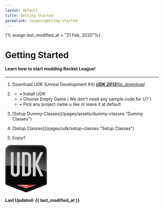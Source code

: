 ```yaml
---
layout: default
title: Getting Started
permalink: /pages/getting-started
---
```

{% assign last_modified_at = "21 Feb, 2020"%}
# Getting Started

#### Learn how to start modding Rocket League!

---

1. Download UDK (Unreal Development Kit) <a id="download-source" class="btn waves-effect waves-light" href="https://drive.google.com/open?id=1JOnd0cOk9CWoj6ZENDLnosK4g-5Y9Eru" target="_blank">***UDK 2013***<i class="material-icons right">file_download</i></a>

2.  - &bull; Install UDK
    - &bull; Choose Empty Game ( We don't need any sample code for UT )
    - &bull; Pick any project name u like or leave it at default

3. <p></p> [Setup Dummy Classes](/pages/assets/dummy-classes "Dummy Classes") 
4. <p></p> [Setup Classes](/pages/udk/setup-classes "Setup Classes") 
5. Enjoy?


![Unreal Development Kit](/assets/img/udk-logo.png "Unreal Development Kit")

**Last Updated: {{ last_modified_at }}**